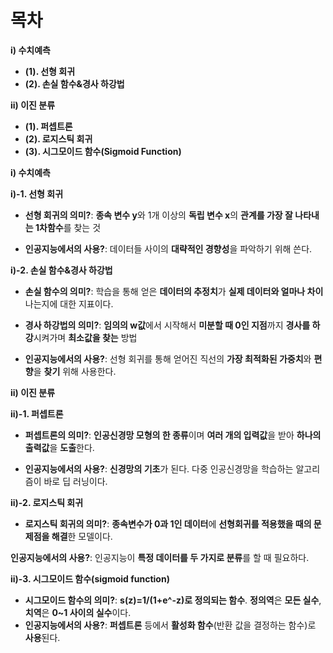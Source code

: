 # 목차
**i) 수치예측**
- **(1). 선형 회귀**
- **(2). 손실 함수&경사 하강법**

**ii) 이진 분류** 
- **(1). 퍼셉트론**
- **(2). 로지스틱 회귀**
- **(3). 시그모이드 함수(Sigmoid Function)**




**i) 수치예측**

**i)-1. 선형 회귀**

- **선형 회귀의 의미?**: **종속 변수 y**와 1개 이상의 **독립 변수 x**의 **관계를 가장 잘 나타내는 1차함수**를 찾는 것

- **인공지능에서의 사용?**: 데이터들 사이의 **대략적인 경향성**을 파악하기 위해 쓴다.

**i)-2. 손실 함수&경사 하강법**
 
- **손실 함수의 의미?**: 학습을 통해 얻은 **데이터의 추정치**가 **실제 데이터와 얼마나 차이**나는지에 대한 지표이다.

- **경사 하강법의 의미?**: **임의의 w값**에서 시작해서 **미분할 때 0인 지점**까지 **경사를 하강**시켜가며 **최소값을 찾는** 방법

- **인공지능에서의 사용?**: 선형 회귀를 통해 얻어진 직선의 **가장 최적화된 가중치**와 **편향**을 **찾기** 위해 사용한다.

**ii) 이진 분류** 

**ii)-1. 퍼셉트론**
 
- **퍼셉트론의 의미?**: **인공신경망 모형의 한 종류**이며 **여러 개의 입력값**을 받아 **하나의 출력값**을 **도출**한다.

- **인공지능에서의 사용?**: **신경망의 기초**가 된다. 다중 인공신경망을 학습하는 알고리즘이 바로 딥 러닝이다.

**ii)-2. 로지스틱 회귀**
 
- **로지스틱 회귀의 의미?**: **종속변수가 0과 1인 데이터**에 **선형회귀를 적용했을 때의 문제점을 해결**한 모델이다.

**인공지능에서의 사용?**: 인공지능이 **특정 데이터를 두 가지로 분류**를 할 때 필요하다.

**ii)-3. 시그모이드 함수(sigmoid function)**
 
- **시그모이드 함수의 의미?**: **s(z)=1/(1+e^-z)로 정의되는 함수**. **정의역**은 **모든 실수**, **치역**은 **0~1 사이의 실수**이다.
- **인공지능에서의 사용?**: **퍼셉트론** 등에서 **활성화 함수**(반환 값을 결정하는 함수)로 **사용**된다.

